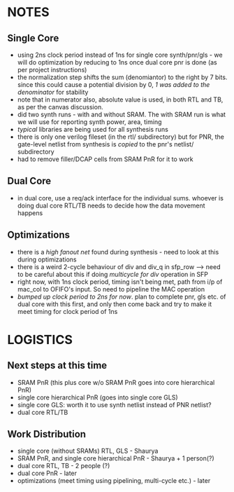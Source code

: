 # NOTES
## Single Core
- using 2ns clock period instead of 1ns for single core synth/pnr/gls - we will do optimization by reducing to 1ns once dual core pnr is done (as per project instructions) 
- the normalization step shifts the sum (denomiantor) to the right by 7 bits. since this could cause a potential division by 0, *1 was added to the denominator* for stability 
- note that in numerator also, absolute value is used, in both RTL and TB, as per the canvas discussion. 
- did two synth runs - with and without SRAM. The with SRAM run is what we will use for reporting synth power, area, timing
- *typical* libraries are being used for all synthesis runs
- there is only one verilog fileset (in the rtl/ subdirectory) but for PNR, the gate-level netlist from synthesis is *copied* to the pnr's netlist/ subdirectory
- had to remove filler/DCAP cells from SRAM PnR for it to work

## Dual Core
- in dual core, use a req/ack interface for the individual sums. whoever is doing dual core RTL/TB needs to decide how the data movement happens

## Optimizations
- there is a *high fanout net* found during synthesis - need to look at this during optimizations
- there is a weird 2-cycle behaviour of div and div\_q in sfp\_row --> need to be careful about this if doing *multicycle for div* operation in SFP
- right now, with 1ns clock period, timing isn't being met, path from i/p of mac\_col to OFIFO's input. So need to pipeline the MAC operation
- *bumped up clock period to 2ns for now*. plan to complete pnr, gls etc. of dual core with this first, and only then come back and try to make it meet timing for clock period of 1ns

# LOGISTICS
## Next steps at this time
- SRAM PnR (this plus core w/o SRAM PnR goes into core hierarchical PnR) 
- single core hierarchical PnR (goes into single core GLS)
- single core GLS: worth it to use synth netlist instead of PNR netlist?
- dual core RTL/TB
 
## Work Distribution
- single core (without SRAMs) RTL, GLS - Shaurya
- SRAM PnR, and single core hierarchical PnR - Shaurya + 1 person(?) 
- dual core RTL, TB - 2 people (?)  
- dual core PnR - later 
- optimizations (meet timing using pipelining, multi-cycle etc.) - later
